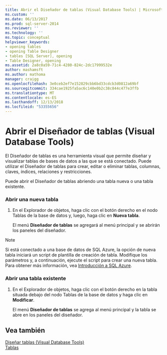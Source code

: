 ```yaml
---
title: Abrir el Diseñador de tablas (Visual Database Tools) | Microsoft Docs
ms.custom: ''
ms.date: 06/13/2017
ms.prod: sql-server-2014
ms.reviewer: ''
ms.technology: ''
ms.topic: conceptual
helpviewer_keywords:
- opening tables
- opening Table Designer
- tables [SQL Server], opening
- Table Designer, opening
ms.assetid: 2a8c0a59-71c4-4280-824c-2dc17999532e
author: mashamsft
ms.author: mathoma
manager: craigg
ms.openlocfilehash: 3e0ceb2ef7e152829cbb6bd33cdcb3d0812a69bf
ms.sourcegitcommit: 334cae1925fa5ac6c140e0b2c38c844c477e3ffb
ms.translationtype: MT
ms.contentlocale: es-ES
ms.lasthandoff: 12/13/2018
ms.locfileid: "53355656"
---
```

# <a name="open-table-designer-visual-database-tools"></a>Abrir el Diseñador de tablas (Visual Database Tools)
  El Diseñador de tablas es una herramienta visual que permite diseñar y visualizar tablas de bases de datos a las que se está conectado. Puede utilizar el Diseñador de tablas para crear, editar o eliminar tablas, columnas, claves, índices, relaciones y restricciones.  
  
 Puede abrir el Diseñador de tablas abriendo una tabla nueva o una tabla existente.  
  
### <a name="open-a-new-table"></a>Abrir una nueva tabla  
  
1.  En el Explorador de objetos, haga clic con el botón derecho en el nodo Tablas de la base de datos y, luego, haga clic en **Nueva tabla**.  
  
     El menú **Diseñador de tablas** se agregará al menú principal y se abrirán los paneles del diseñador.  
  
> [!NOTE]  
>  Si está conectado a una base de datos de SQL Azure, la opción de nueva tabla iniciará un script de plantilla de creación de tabla. Modifique los parámetros y, a continuación, ejecute el script para crear una nueva tabla. Para obtener más información, vea [Introducción a SQL Azure](https://go.microsoft.com/fwlink/?LinkId=163948).  
  
### <a name="open-an-existing-table"></a>Abrir una tabla existente  
  
1.  En el Explorador de objetos, haga clic con el botón derecho en la tabla situada debajo del nodo Tablas de la base de datos y haga clic en **Modificar**.  
  
     El menú **Diseñador de tablas** se agrega al menú principal y la tabla se abre en los paneles del diseñador.  
  
## <a name="see-also"></a>Vea también  
 [Diseñar tablas &#40;Visual Database Tools&#41;](../ssms/visual-db-tools/visual-database-tools.md)   
 [Tablas](../relational-databases/tables/tables.md)  
  
  
